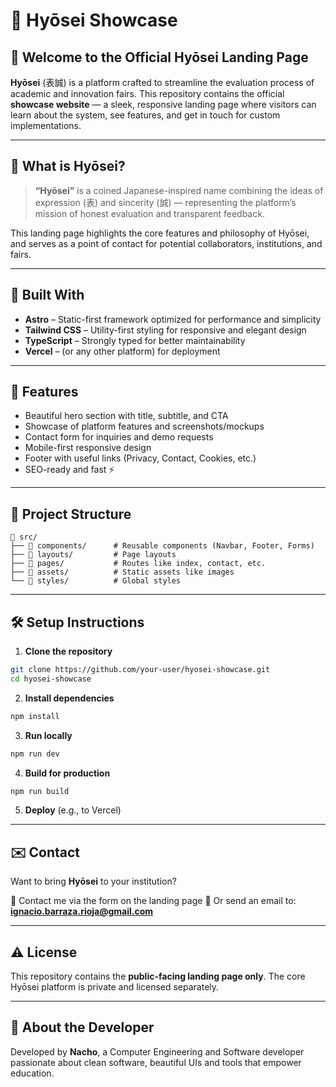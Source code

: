 # 🌸 Hyōsei Showcase

## 🎌 Welcome to the Official Hyōsei Landing Page

**Hyōsei** (表誠) is a platform crafted to streamline the evaluation process of academic and innovation fairs. This repository contains the official **showcase website** — a sleek, responsive landing page where visitors can learn about the system, see features, and get in touch for custom implementations.

---

## 📌 What is Hyōsei?

> **“Hyōsei”** is a coined Japanese-inspired name combining the ideas of expression (表) and sincerity (誠) — representing the platform’s mission of honest evaluation and transparent feedback.

This landing page highlights the core features and philosophy of Hyōsei, and serves as a point of contact for potential collaborators, institutions, and fairs.

---

## 🚀 Built With

* **Astro** – Static-first framework optimized for performance and simplicity
* **Tailwind CSS** – Utility-first styling for responsive and elegant design
* **TypeScript** – Strongly typed for better maintainability
* **Vercel** – (or any other platform) for deployment

---

## 📸 Features

* Beautiful hero section with title, subtitle, and CTA
* Showcase of platform features and screenshots/mockups
* Contact form for inquiries and demo requests
* Mobile-first responsive design
* Footer with useful links (Privacy, Contact, Cookies, etc.)
* SEO-ready and fast ⚡️

---

## 📁 Project Structure

```plaintext
📂 src/
├── 📁 components/      # Reusable components (Navbar, Footer, Forms)
├── 📁 layouts/         # Page layouts
├── 📁 pages/           # Routes like index, contact, etc.
├── 📁 assets/          # Static assets like images
└── 📁 styles/          # Global styles
```

---

## 🛠️ Setup Instructions

1. **Clone the repository**

```bash
git clone https://github.com/your-user/hyosei-showcase.git
cd hyosei-showcase
```

2. **Install dependencies**

```bash
npm install
```

3. **Run locally**

```bash
npm run dev
```

4. **Build for production**

```bash
npm run build
```

5. **Deploy** (e.g., to Vercel)

---

## ✉️ Contact

Want to bring **Hyōsei** to your institution?

📧 Contact me via the form on the landing page
📩 Or send an email to: **[ignacio.barraza.rioja@gmail.com](mailto:ignacio.barraza.rioja@gmail.com)**

---

## ⚠️ License

This repository contains the **public-facing landing page only**.
The core Hyōsei platform is private and licensed separately.

---

## 🧠 About the Developer

Developed by **Nacho**, a Computer Engineering and Software developer passionate about clean software, beautiful UIs and tools that empower education.

